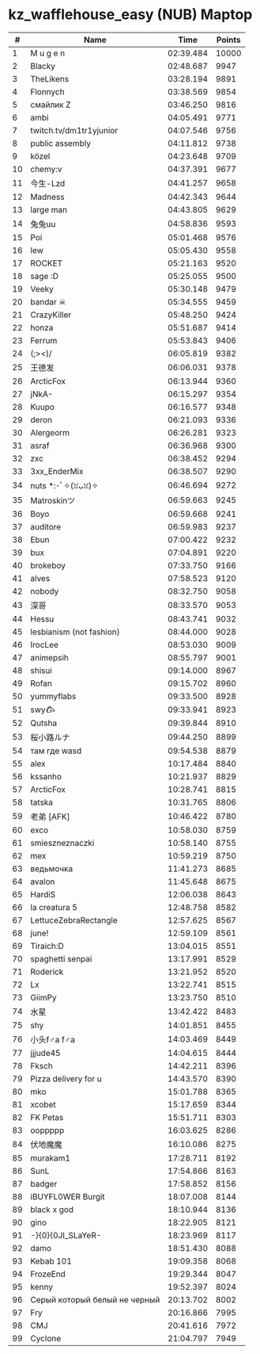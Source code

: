 # kz_wafflehouse_easy (NUB) Maptop

|  # | Name | Time | Points |
|-------------- | -------------- | -------------- | -------------- | 
| 1 | M u g e n | 02:39.484 | 10000 | 
| 2 | Blacky | 02:48.687 | 9947 | 
| 3 | TheLikens | 03:28.194 | 9891 | 
| 4 | Flonnych | 03:38.569 | 9854 | 
| 5 | смайлик Z | 03:46.250 | 9816 | 
| 6 | ambi | 04:05.491 | 9771 | 
| 7 | twitch.tv/dm1tr1yjunior | 04:07.546 | 9756 | 
| 8 | public assembly | 04:11.812 | 9738 | 
| 9 | közel | 04:23.648 | 9709 | 
| 10 | chemy:v | 04:37.391 | 9677 | 
| 11 | 今生-Lzd | 04:41.257 | 9658 | 
| 12 | Madness | 04:42.343 | 9644 | 
| 13 | large man | 04:43.805 | 9629 | 
| 14 | 兔兔uu | 04:58.836 | 9593 | 
| 15 | Poi | 05:01.468 | 9576 | 
| 16 | lew | 05:05.430 | 9558 | 
| 17 | ROCKET | 05:21.163 | 9520 | 
| 18 | sage :D | 05:25.055 | 9500 | 
| 19 | Veeky | 05:30.148 | 9479 | 
| 20 | bandar ☠ | 05:34.555 | 9459 | 
| 21 | CrazyKiller | 05:48.250 | 9424 | 
| 22 | honza | 05:51.687 | 9414 | 
| 23 | Ferrum | 05:53.843 | 9406 | 
| 24 | (;><)/ | 06:05.819 | 9382 | 
| 25 | 王德发 | 06:06.031 | 9378 | 
| 26 | ArcticFox | 06:13.944 | 9360 | 
| 27 | jNkA- | 06:15.297 | 9354 | 
| 28 | Kuupo | 06:16.577 | 9348 | 
| 29 | deron | 06:21.093 | 9336 | 
| 30 | Alergeorm | 06:26.281 | 9323 | 
| 31 | asraf | 06:36.968 | 9300 | 
| 32 | zxc | 06:38.452 | 9294 | 
| 33 | 3xx_EnderMix | 06:38.507 | 9290 | 
| 34 | nuts *:･ﾟ✧(ꈍᴗꈍ)✧ | 06:46.694 | 9272 | 
| 35 | Matroskinツ | 06:59.663 | 9245 | 
| 36 | Boyo | 06:59.668 | 9241 | 
| 37 | auditore | 06:59.983 | 9237 | 
| 38 | Ebun | 07:00.422 | 9232 | 
| 39 | bux | 07:04.891 | 9220 | 
| 40 | brokeboy | 07:33.750 | 9166 | 
| 41 | alves | 07:58.523 | 9120 | 
| 42 | nobody | 08:32.750 | 9058 | 
| 43 | 深哥 | 08:33.570 | 9053 | 
| 44 | Hessu | 08:43.741 | 9032 | 
| 45 | lesbianism (not fashion) | 08:44.000 | 9028 | 
| 46 | IrocLee | 08:53.030 | 9009 | 
| 47 | animepsih | 08:55.797 | 9001 | 
| 48 | shisui | 09:14.000 | 8967 | 
| 49 | Rofan | 09:15.702 | 8960 | 
| 50 | yummyflabs | 09:33.500 | 8928 | 
| 51 | swy𐂃 | 09:33.941 | 8923 | 
| 52 | Qutsha | 09:39.844 | 8910 | 
| 53 | 桜小路ルナ | 09:44.250 | 8899 | 
| 54 | там где wasd | 09:54.538 | 8879 | 
| 55 | alex | 10:17.484 | 8840 | 
| 56 | kssanho | 10:21.937 | 8829 | 
| 57 | ArcticFox | 10:28.741 | 8815 | 
| 58 | tatska | 10:31.765 | 8806 | 
| 59 | 老弟 [AFK] | 10:46.422 | 8780 | 
| 60 | exco | 10:58.030 | 8759 | 
| 61 | smieszneznaczki | 10:58.140 | 8755 | 
| 62 | mex | 10:59.219 | 8750 | 
| 63 | ведьмочка | 11:41.273 | 8685 | 
| 64 | avalon | 11:45.648 | 8675 | 
| 65 | HardiS | 12:06.038 | 8643 | 
| 66 | la creatura 5 | 12:48.758 | 8582 | 
| 67 | LettuceZebraRectangle | 12:57.625 | 8567 | 
| 68 | june! | 12:59.109 | 8561 | 
| 69 | Tiraich:D | 13:04.015 | 8551 | 
| 70 | spaghetti senpai | 13:17.991 | 8529 | 
| 71 | Roderick | 13:21.952 | 8520 | 
| 72 | Lx | 13:22.741 | 8515 | 
| 73 | GiimPy | 13:23.750 | 8510 | 
| 74 | 水星 | 13:42.422 | 8483 | 
| 75 | shy | 14:01.851 | 8455 | 
| 76 | 小头f♂a f♂a | 14:03.469 | 8449 | 
| 77 | jjjude45 | 14:04.615 | 8444 | 
| 78 | Fksch | 14:42.211 | 8396 | 
| 79 | Pizza delivery for u | 14:43.570 | 8390 | 
| 80 | mko | 15:01.788 | 8365 | 
| 81 | xcobet | 15:17.659 | 8344 | 
| 82 | FK Petas | 15:51.711 | 8303 | 
| 83 | ooppppp | 16:03.625 | 8286 | 
| 84 | 伏地魔魔 | 16:10.086 | 8275 | 
| 85 | murakam1 | 17:28.711 | 8192 | 
| 86 | SunL | 17:54.866 | 8163 | 
| 87 | badger | 17:58.852 | 8156 | 
| 88 | iBUYFL0WER Burgit | 18:07.008 | 8144 | 
| 89 | black x god | 18:10.944 | 8136 | 
| 90 | gino | 18:22.905 | 8121 | 
| 91 | -}{0}{0JI_SLaYeR- | 18:23.969 | 8117 | 
| 92 | damo | 18:51.430 | 8088 | 
| 93 | Kebab 101 | 19:09.358 | 8068 | 
| 94 | FrozeEnd | 19:29.344 | 8047 | 
| 95 | kenny | 19:52.397 | 8024 | 
| 96 | Серый который белый не черный | 20:13.702 | 8002 | 
| 97 | Fry | 20:16.866 | 7995 | 
| 98 | CMJ | 20:41.616 | 7972 | 
| 99 | Cyclone | 21:04.797 | 7949 | 

